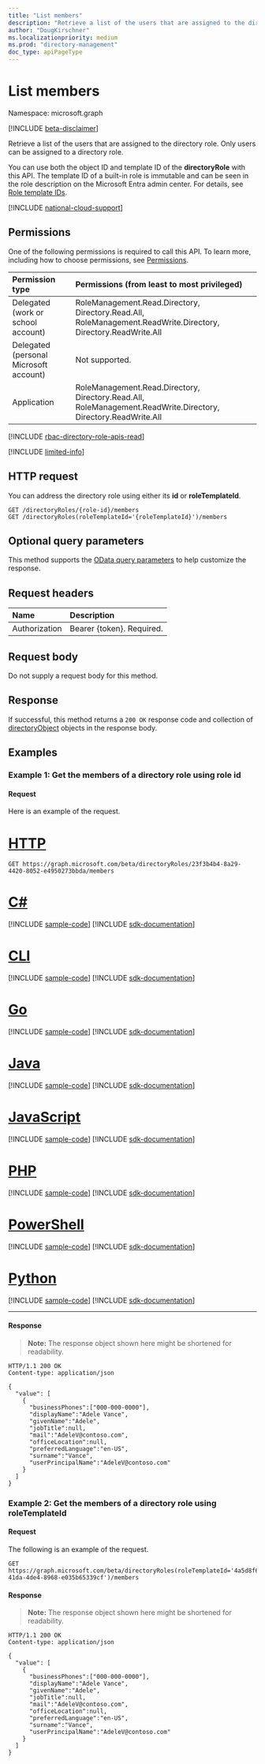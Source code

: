 ```yaml
---
title: "List members"
description: "Retrieve a list of the users that are assigned to the directory role.  Only users can be assigned to a directory role."
author: "DougKirschner"
ms.localizationpriority: medium
ms.prod: "directory-management"
doc_type: apiPageType
---
```


# List members

Namespace: microsoft.graph

[!INCLUDE [beta-disclaimer](../../includes/beta-disclaimer.md)]

Retrieve a list of the users that are assigned to the directory role.  Only users can be assigned to a directory role.

You can use both the object ID and template ID of the **directoryRole** with this API. The template ID of a built-in role is immutable and can be seen in the role description on the Microsoft Entra admin center. For details, see [Role template IDs](/azure/active-directory/users-groups-roles/directory-assign-admin-roles#role-template-ids).

[!INCLUDE [national-cloud-support](../../includes/all-clouds.md)]

## Permissions
One of the following permissions is required to call this API. To learn more, including how to choose permissions, see [Permissions](/graph/permissions-reference).


|Permission type      | Permissions (from least to most privileged)              |
|:--------------------|:---------------------------------------------------------|
|Delegated (work or school account) | RoleManagement.Read.Directory, Directory.Read.All, RoleManagement.ReadWrite.Directory, Directory.ReadWrite.All    |
|Delegated (personal Microsoft account) | Not supported.    |
|Application | RoleManagement.Read.Directory, Directory.Read.All, RoleManagement.ReadWrite.Directory, Directory.ReadWrite.All |

[!INCLUDE [rbac-directory-role-apis-read](../includes/rbac-for-apis/rbac-directory-role-apis-read.md)]

[!INCLUDE [limited-info](../../includes/limited-info.md)]

## HTTP request

You can address the directory role using either its **id** or **roleTemplateId**.
<!-- { "blockType": "ignored" } -->
```http
GET /directoryRoles/{role-id}/members
GET /directoryRoles(roleTemplateId='{roleTemplateId}')/members
```

## Optional query parameters
This method supports the [OData query parameters](/graph/query-parameters) to help customize the response.
## Request headers
| Name       | Description|
|:-----------|:------|
| Authorization  | Bearer {token}. Required. |

## Request body
Do not supply a request body for this method.

## Response

If successful, this method returns a `200 OK` response code and collection of [directoryObject](../resources/directoryobject.md) objects in the response body.
## Examples

### Example 1: Get the members of a directory role using role id

#### Request
Here is an example of the request.

# [HTTP](#tab/http)
<!-- {
  "blockType": "request",
  "name": "get_directoryrole_members"
}-->
```msgraph-interactive
GET https://graph.microsoft.com/beta/directoryRoles/23f3b4b4-8a29-4420-8052-e4950273bbda/members
```

# [C#](#tab/csharp)
[!INCLUDE [sample-code](../includes/snippets/csharp/get-directoryrole-members-csharp-snippets.md)]
[!INCLUDE [sdk-documentation](../includes/snippets/snippets-sdk-documentation-link.md)]

# [CLI](#tab/cli)
[!INCLUDE [sample-code](../includes/snippets/cli/get-directoryrole-members-cli-snippets.md)]
[!INCLUDE [sdk-documentation](../includes/snippets/snippets-sdk-documentation-link.md)]

# [Go](#tab/go)
[!INCLUDE [sample-code](../includes/snippets/go/get-directoryrole-members-go-snippets.md)]
[!INCLUDE [sdk-documentation](../includes/snippets/snippets-sdk-documentation-link.md)]

# [Java](#tab/java)
[!INCLUDE [sample-code](../includes/snippets/java/get-directoryrole-members-java-snippets.md)]
[!INCLUDE [sdk-documentation](../includes/snippets/snippets-sdk-documentation-link.md)]

# [JavaScript](#tab/javascript)
[!INCLUDE [sample-code](../includes/snippets/javascript/get-directoryrole-members-javascript-snippets.md)]
[!INCLUDE [sdk-documentation](../includes/snippets/snippets-sdk-documentation-link.md)]

# [PHP](#tab/php)
[!INCLUDE [sample-code](../includes/snippets/php/get-directoryrole-members-php-snippets.md)]
[!INCLUDE [sdk-documentation](../includes/snippets/snippets-sdk-documentation-link.md)]

# [PowerShell](#tab/powershell)
[!INCLUDE [sample-code](../includes/snippets/powershell/get-directoryrole-members-powershell-snippets.md)]
[!INCLUDE [sdk-documentation](../includes/snippets/snippets-sdk-documentation-link.md)]

# [Python](#tab/python)
[!INCLUDE [sample-code](../includes/snippets/python/get-directoryrole-members-python-snippets.md)]
[!INCLUDE [sdk-documentation](../includes/snippets/snippets-sdk-documentation-link.md)]

---

#### Response
> **Note:** The response object shown here might be shortened for readability.
<!-- {
  "blockType": "response",
  "truncated": true,
  "@odata.type": "microsoft.graph.directoryObject",
  "isCollection": true
} -->
```http
HTTP/1.1 200 OK
Content-type: application/json

{
  "value": [
    {
      "businessPhones":["000-000-0000"],
      "displayName":"Adele Vance",
      "givenName":"Adele",
      "jobTitle":null,
      "mail":"AdeleV@contoso.com",
      "officeLocation":null,
      "preferredLanguage":"en-US",
      "surname":"Vance",
      "userPrincipalName":"AdeleV@contoso.com"
    }
  ]
}
```

### Example 2: Get the members of a directory role using roleTemplateId

#### Request
The following is an example of the request.

<!-- {
  "blockType": "request",
  "name": "get_directoryrole_members_templateId"
}-->
```http
GET https://graph.microsoft.com/beta/directoryRoles(roleTemplateId='4a5d8f65-41da-4de4-8968-e035b65339cf')/members
```


#### Response
>**Note:** The response object shown here might be shortened for readability.
<!-- {
  "blockType": "response",
  "truncated": true,
  "@odata.type": "microsoft.graph.directoryObject",
  "isCollection": true
} -->
```http
HTTP/1.1 200 OK
Content-type: application/json

{
  "value": [
    {
      "businessPhones":["000-000-0000"],
      "displayName":"Adele Vance",
      "givenName":"Adele",
      "jobTitle":null,
      "mail":"AdeleV@contoso.com",
      "officeLocation":null,
      "preferredLanguage":"en-US",
      "surname":"Vance",
      "userPrincipalName":"AdeleV@contoso.com"
    }
  ]
}
```

<!--
{
  "type": "#page.annotation",
  "suppressions": [
    "Error: /api/directoryrole-list-members.md:
      Failed to parse enumeration values for type microsoft.graph.list. Table requires a column header named one of the following: Member, Name, Value"
  ]
}
-->
